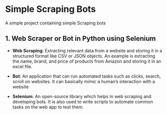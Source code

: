 # Simple Scraping Bots
 A simple project containing simple Scraping bots

## 1. Web Scraper or Bot in Python using Selenium
- **Web Scraping**: Extracting relevant data from a website and storing it in a structured format like CSV or JSON objects. An example is extracting the name, brand, and price of products from Amazon and storing it in an excel file.

- **Bot**: An application that can run automated tasks such as clicks, search, scroll on websites. It can basically mimic a human’s interaction with a website

- **Selenium**: An open-source library which helps in web scraping and developing bots. It is also used to write scripts to automate common tasks on the web app to test them.
